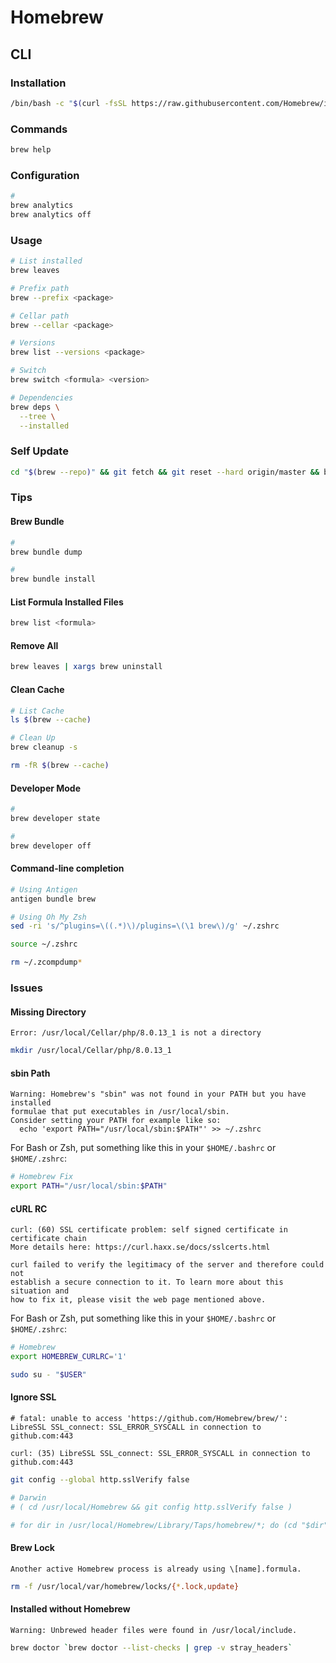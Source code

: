 # Homebrew

<!--
which wrk || brew install wrk
-->

## CLI

### Installation

```sh
/bin/bash -c "$(curl -fsSL https://raw.githubusercontent.com/Homebrew/install/HEAD/install.sh)"
```

### Commands

```sh
brew help
```

### Configuration

```sh
#
brew analytics
brew analytics off
```

### Usage

```sh
# List installed
brew leaves

# Prefix path
brew --prefix <package>

# Cellar path
brew --cellar <package>

# Versions
brew list --versions <package>

# Switch
brew switch <formula> <version>

# Dependencies
brew deps \
  --tree \
  --installed
```

### Self Update

```sh
cd "$(brew --repo)" && git fetch && git reset --hard origin/master && brew update
```

### Tips

#### Brew Bundle

```sh
#
brew bundle dump

#
brew bundle install
```

#### List Formula Installed Files

```sh
brew list <formula>
```

#### Remove All

```sh
brew leaves | xargs brew uninstall
```

#### Clean Cache

```sh
# List Cache
ls $(brew --cache)

# Clean Up
brew cleanup -s

rm -fR $(brew --cache)
```

#### Developer Mode

```sh
#
brew developer state

#
brew developer off
```

#### Command-line completion

```sh
# Using Antigen
antigen bundle brew

# Using Oh My Zsh
sed -ri 's/^plugins=\((.*)\)/plugins=\(\1 brew\)/g' ~/.zshrc

source ~/.zshrc

rm ~/.zcompdump*
```

### Issues

#### Missing Directory

```log
Error: /usr/local/Cellar/php/8.0.13_1 is not a directory
```

```sh
mkdir /usr/local/Cellar/php/8.0.13_1
```

#### sbin Path

```log
Warning: Homebrew's "sbin" was not found in your PATH but you have installed
formulae that put executables in /usr/local/sbin.
Consider setting your PATH for example like so:
  echo 'export PATH="/usr/local/sbin:$PATH"' >> ~/.zshrc
```

For Bash or Zsh, put something like this in your `$HOME/.bashrc` or `$HOME/.zshrc`:

```sh
# Homebrew Fix
export PATH="/usr/local/sbin:$PATH"
```

#### cURL RC

```log
curl: (60) SSL certificate problem: self signed certificate in certificate chain
More details here: https://curl.haxx.se/docs/sslcerts.html

curl failed to verify the legitimacy of the server and therefore could not
establish a secure connection to it. To learn more about this situation and
how to fix it, please visit the web page mentioned above.
```

For Bash or Zsh, put something like this in your `$HOME/.bashrc` or `$HOME/.zshrc`:

```sh
# Homebrew
export HOMEBREW_CURLRC='1'
```

```sh
sudo su - "$USER"
```

#### Ignore SSL

```log
# fatal: unable to access 'https://github.com/Homebrew/brew/': LibreSSL SSL_connect: SSL_ERROR_SYSCALL in connection to github.com:443

curl: (35) LibreSSL SSL_connect: SSL_ERROR_SYSCALL in connection to github.com:443
```

```sh
git config --global http.sslVerify false

# Darwin
# ( cd /usr/local/Homebrew && git config http.sslVerify false )

# for dir in /usr/local/Homebrew/Library/Taps/homebrew/*; do (cd "$dir" && git config http.sslVerify false); done
```

#### Brew Lock

```log
Another active Homebrew process is already using \[name].formula.
```

```sh
rm -f /usr/local/var/homebrew/locks/{*.lock,update}
```

#### Installed without Homebrew

```log
Warning: Unbrewed header files were found in /usr/local/include.
```

```sh
brew doctor `brew doctor --list-checks | grep -v stray_headers`
```
